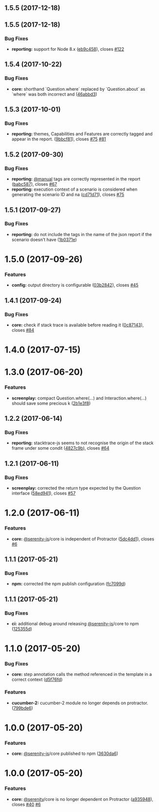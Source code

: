 <a name="1.5.5"></a>
## 1.5.5 (2017-12-18)



<a name="1.5.5"></a>
## 1.5.5 (2017-12-18)


### Bug Fixes

* **reporting:** support for Node 8.x ([eb9c458](https://github.com/jan-molak/serenity-js/commit/eb9c458)), closes [#122](https://github.com/jan-molak/serenity-js/issues/122)



<a name="1.5.4"></a>
## 1.5.4 (2017-10-22)


### Bug Fixes

* **core:** shorthand \`Question.where\` replaced by \`Question.about\` as \`where\` was both incorrect and ([46abbd3](https://github.com/jan-molak/serenity-js/commit/46abbd3))



<a name="1.5.3"></a>
## 1.5.3 (2017-10-01)


### Bug Fixes

* **reporting:** themes, Capabilities and Features are correctly tagged and appear in the report. ([9bbcf81](https://github.com/jan-molak/serenity-js/commit/9bbcf81)), closes [#75](https://github.com/jan-molak/serenity-js/issues/75) [#81](https://github.com/jan-molak/serenity-js/issues/81)



<a name="1.5.2"></a>
## 1.5.2 (2017-09-30)


### Bug Fixes

* **reporting:** [@manual](https://github.com/manual) tags are correctly represented in the report ([babc587](https://github.com/jan-molak/serenity-js/commit/babc587)), closes [#67](https://github.com/jan-molak/serenity-js/issues/67)
* **reporting:** execution context of a scenario is considered when generating the scenario ID and na ([cd71d71](https://github.com/jan-molak/serenity-js/commit/cd71d71)), closes [#75](https://github.com/jan-molak/serenity-js/issues/75)



<a name="1.5.1"></a>
## 1.5.1 (2017-09-27)


### Bug Fixes

* **reporting:** do not include the tags in the name of the json report if the scenario doesn't have ([1b0371e](https://github.com/jan-molak/serenity-js/commit/1b0371e))



<a name="1.5.0"></a>
# 1.5.0 (2017-09-26)


### Features

* **config:** output directory is configurable ([03b2842](https://github.com/jan-molak/serenity-js/commit/03b2842)), closes [#45](https://github.com/jan-molak/serenity-js/issues/45)



<a name="1.4.1"></a>
## 1.4.1 (2017-09-24)


### Bug Fixes

* **core:** check if stack trace is available before reading it ([0c87143](https://github.com/jan-molak/serenity-js/commit/0c87143)), closes [#84](https://github.com/jan-molak/serenity-js/issues/84)



<a name="1.4.0"></a>
# 1.4.0 (2017-07-15)



<a name="1.3.0"></a>
# 1.3.0 (2017-06-20)


### Features

* **screenplay:** compact Question.where(...) and Interaction.where(...) should save some precious k ([2b1e3f8](https://github.com/jan-molak/serenity-js/commit/2b1e3f8))



<a name="1.2.2"></a>
## 1.2.2 (2017-06-14)


### Bug Fixes

* **reporting:** stacktrace-js seems to not recognise the origin of the stack frame under some condit ([4827c9b](https://github.com/jan-molak/serenity-js/commit/4827c9b)), closes [#64](https://github.com/jan-molak/serenity-js/issues/64)



<a name="1.2.1"></a>
## 1.2.1 (2017-06-11)


### Bug Fixes

* **screenplay:** corrected the return type expected by the Question interface ([58ed941](https://github.com/jan-molak/serenity-js/commit/58ed941)), closes [#57](https://github.com/jan-molak/serenity-js/issues/57)



<a name="1.2.0"></a>
# 1.2.0 (2017-06-11)


### Features

* **core:** [@serenity-js](https://github.com/serenity-js)/core is independent of Protractor ([5dc4dd1](https://github.com/jan-molak/serenity-js/commit/5dc4dd1)), closes [#6](https://github.com/jan-molak/serenity-js/issues/6)



<a name="1.1.1"></a>
## 1.1.1 (2017-05-21)


### Bug Fixes

* **npm:** corrected the npm publish configuration ([fc7099d](https://github.com/jan-molak/serenity-js/commit/fc7099d))



<a name="1.1.1"></a>
## 1.1.1 (2017-05-21)


### Bug Fixes

* **ci:** additional debug around releasing [@serenity-js](https://github.com/serenity-js)/core to npm ([125355d](https://github.com/jan-molak/serenity-js/commit/125355d))



<a name="1.1.0"></a>
# 1.1.0 (2017-05-20)


### Bug Fixes

* **core:** step annotation calls the method referenced in the template in a correct context ([d5f76fd](https://github.com/jan-molak/serenity-js/commit/d5f76fd))


### Features

* **cucumber-2:** cucumber-2 module no longer depends on protractor. ([799bde6](https://github.com/jan-molak/serenity-js/commit/799bde6))



<a name="1.0.0"></a>
# 1.0.0 (2017-05-20)


### Features

* **core:** [@serenity-js](https://github.com/serenity-js)/core published to npm ([3630da6](https://github.com/jan-molak/serenity-js/commit/3630da6))



<a name="1.0.0"></a>
# 1.0.0 (2017-05-20)


### Features

* **core:** [@serenity](https://github.com/serenity)/core is no longer dependent on Protractor ([a935948](https://github.com/jan-molak/serenity-js/commit/a935948)), closes [#40](https://github.com/jan-molak/serenity-js/issues/40) [#6](https://github.com/jan-molak/serenity-js/issues/6)



